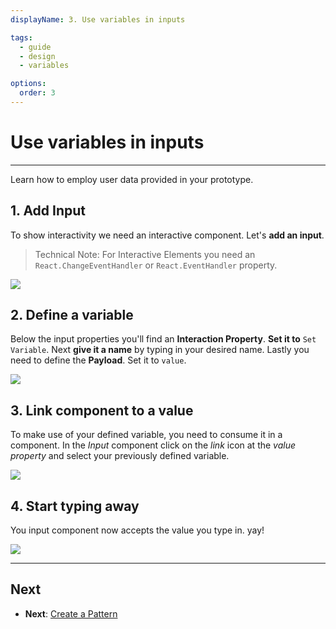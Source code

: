 ```yaml
---
displayName: 3. Use variables in inputs

tags:
  - guide
  - design
  - variables

options:
  order: 3
---
```


# Use variables in inputs

---

Learn how to employ user data provided in your prototype.

## 1. Add Input
To show interactivity we need an interactive component. Let's **add an input**.

> Technical Note: For Interactive Elements you need an `React.ChangeEventHandler` or `React.EventHandler` property.

![](https://media.meetalva.io/guides/guide-04-01.gif)

## 2. Define a variable
Below the input properties you'll find an **Interaction Property**. **Set it to** `Set Variable`.
Next **give it a name** by typing in your desired name.
Lastly you need to define the **Payload**. Set it to `value`.

![](https://media.meetalva.io/guides/guide-04-02.gif)

## 3. Link component to a value
To make use of your defined variable, you need to consume it in a component.
In the *Input* component click on the *link* icon at the *value property* and select your previously defined variable.

![](https://media.meetalva.io/guides/guide-04-03.gif)

## 4. Start typing away
You input component now accepts the value you type in. yay! 

![](https://media.meetalva.io/guides/guide-04-04.gif)

---

## Next

* **Next**: [Create a Pattern](./doc/docs/guides/create-pattern?guides-enabled=true)

